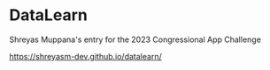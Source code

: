 # DataLearn

Shreyas Muppana's entry for the 2023 Congressional App Challenge

<https://shreyasm-dev.github.io/datalearn/>
